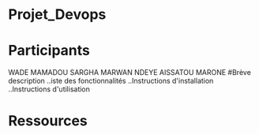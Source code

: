 #   Projet_Devops
#  Participants 
   WADE MAMADOU 
    SARGHA MARWAN 
    NDEYE AISSATOU MARONE
#Brève description
..iste des fonctionnalités
..Instructions d'installation
..Instructions d'utilisation
# Ressources 
